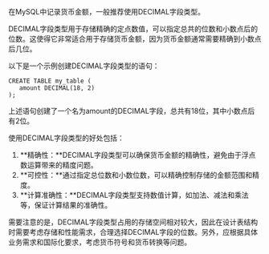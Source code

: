 在MySQL中记录货币金额，一般推荐使用DECIMAL字段类型。

DECIMAL字段类型用于存储精确的定点数值，可以指定总共的位数和小数点后的位数。这使得它非常适合用于存储货币金额，因为货币金额通常需要精确到小数点后几位。

以下是一个示例创建DECIMAL字段类型的语句：

```plsql
CREATE TABLE my_table (
   amount DECIMAL(18, 2)
);
```

上述语句创建了一个名为amount的DECIMAL字段，总共有18位，其中小数点后有2位。

使用DECIMAL字段类型的好处包括：

1. **精确性：**DECIMAL字段类型可以确保货币金额的精确性，避免由于浮点数运算带来的精度问题。
2. **可控性：**通过指定总位数和小数位数，可以精确控制存储的金额范围和精度。
3. **计算准确性：**DECIMAL字段类型支持数值计算，如加法、减法和乘法等，保证计算结果的准确性。

需要注意的是，DECIMAL字段类型占用的存储空间相对较大，因此在设计表结构时需要考虑存储和性能需求，合理选择DECIMAL字段的位数。另外，应根据具体业务需求和国际化要求，考虑货币符号和货币转换等问题。

